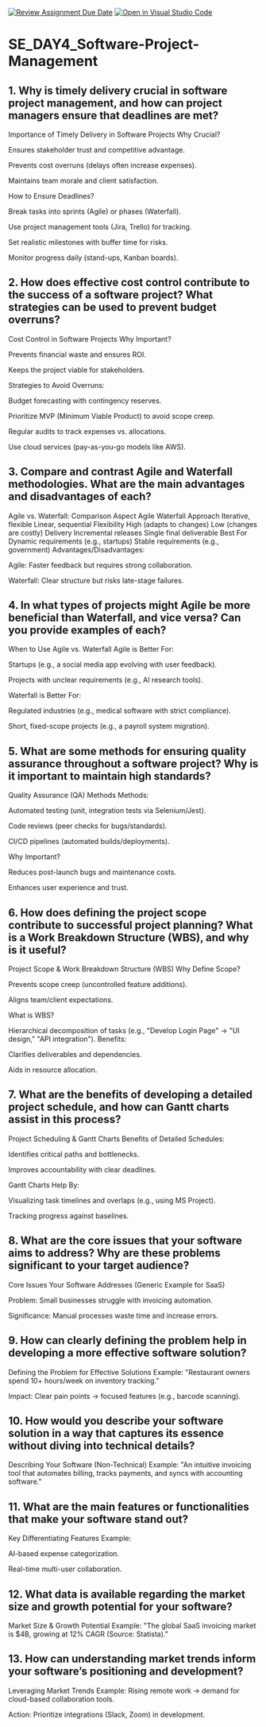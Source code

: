 [![Review Assignment Due Date](https://classroom.github.com/assets/deadline-readme-button-22041afd0340ce965d47ae6ef1cefeee28c7c493a6346c4f15d667ab976d596c.svg)](https://classroom.github.com/a/9pw6JKcu)
[![Open in Visual Studio Code](https://classroom.github.com/assets/open-in-vscode-2e0aaae1b6195c2367325f4f02e2d04e9abb55f0b24a779b69b11b9e10269abc.svg)](https://classroom.github.com/online_ide?assignment_repo_id=18937327&assignment_repo_type=AssignmentRepo)
# SE_DAY4_Software-Project-Management
## 1. Why is timely delivery crucial in software project management, and how can project managers ensure that deadlines are met?
 Importance of Timely Delivery in Software Projects
Why Crucial?

Ensures stakeholder trust and competitive advantage.

Prevents cost overruns (delays often increase expenses).

Maintains team morale and client satisfaction.

How to Ensure Deadlines?

Break tasks into sprints (Agile) or phases (Waterfall).

Use project management tools (Jira, Trello) for tracking.

Set realistic milestones with buffer time for risks.

Monitor progress daily (stand-ups, Kanban boards).
## 2. How does effective cost control contribute to the success of a software project? What strategies can be used to prevent budget overruns?
 Cost Control in Software Projects
Why Important?

Prevents financial waste and ensures ROI.

Keeps the project viable for stakeholders.

Strategies to Avoid Overruns:

Budget forecasting with contingency reserves.

Prioritize MVP (Minimum Viable Product) to avoid scope creep.

Regular audits to track expenses vs. allocations.

Use cloud services (pay-as-you-go models like AWS).
## 3. Compare and contrast Agile and Waterfall methodologies. What are the main advantages and disadvantages of each?
Agile vs. Waterfall: Comparison
Aspect   	Agile	                 Waterfall
Approach	Iterative, flexible	      Linear, sequential
Flexibility	 High (adapts to changes)	    Low (changes are costly)
Delivery	Incremental releases	     Single final deliverable
Best For	Dynamic requirements (e.g., startups)	  Stable requirements (e.g., government)
Advantages/Disadvantages:

Agile: Faster feedback but requires strong collaboration.

Waterfall: Clear structure but risks late-stage failures.
## 4. In what types of projects might Agile be more beneficial than Waterfall, and vice versa? Can you provide examples of each?
When to Use Agile vs. Waterfall
Agile is Better For:

Startups (e.g., a social media app evolving with user feedback).

Projects with unclear requirements (e.g., AI research tools).

Waterfall is Better For:

Regulated industries (e.g., medical software with strict compliance).

Short, fixed-scope projects (e.g., a payroll system migration).
## 5. What are some methods for ensuring quality assurance throughout a software project? Why is it important to maintain high standards?
Quality Assurance (QA) Methods
Methods:

Automated testing (unit, integration tests via Selenium/Jest).

Code reviews (peer checks for bugs/standards).

CI/CD pipelines (automated builds/deployments).

Why Important?

Reduces post-launch bugs and maintenance costs.

Enhances user experience and trust.
## 6. How does defining the project scope contribute to successful project planning? What is a Work Breakdown Structure (WBS), and why is it useful?
Project Scope & Work Breakdown Structure (WBS)
Why Define Scope?

Prevents scope creep (uncontrolled feature additions).

Aligns team/client expectations.

What is WBS?

Hierarchical decomposition of tasks (e.g., "Develop Login Page" → "UI design," "API integration").
Benefits:

Clarifies deliverables and dependencies.

Aids in resource allocation.
## 7. What are the benefits of developing a detailed project schedule, and how can Gantt charts assist in this process?
Project Scheduling & Gantt Charts
Benefits of Detailed Schedules:

Identifies critical paths and bottlenecks.

Improves accountability with clear deadlines.

Gantt Charts Help By:

Visualizing task timelines and overlaps (e.g., using MS Project).

Tracking progress against baselines.
## 8. What are the core issues that your software aims to address? Why are these problems significant to your target audience?
Core Issues Your Software Addresses
(Generic Example for SaaS)

Problem: Small businesses struggle with invoicing automation.

Significance: Manual processes waste time and increase errors.
## 9. How can clearly defining the problem help in developing a more effective software solution?
Defining the Problem for Effective Solutions
Example: "Restaurant owners spend 10+ hours/week on inventory tracking."

Impact: Clear pain points → focused features (e.g., barcode scanning).
## 10. How would you describe your software solution in a way that captures its essence without diving into technical details?
Describing Your Software (Non-Technical)
Example: "An intuitive invoicing tool that automates billing, tracks payments, and syncs with accounting software."
## 11. What are the main features or functionalities that make your software stand out?
Key Differentiating Features
Example:

AI-based expense categorization.

Real-time multi-user collaboration.
## 12. What data is available regarding the market size and growth potential for your software?
Market Size & Growth Potential
Example: "The global SaaS invoicing market is $4B, growing at 12% CAGR (Source: Statista)."
## 13. How can understanding market trends inform your software’s positioning and development?
Leveraging Market Trends
Example: Rising remote work → demand for cloud-based collaboration tools.

Action: Prioritize integrations (Slack, Zoom) in development.
